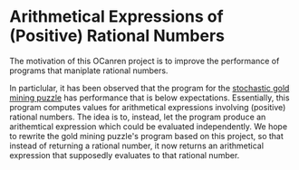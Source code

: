 # Arithmetical Expressions of (Positive) Rational Numbers


The motivation of this OCanren project is to improve the performance of programs that maniplate rational numbers.

In particlular, it has been observed that the program for the [stochastic gold mining puzzle](../Gold_Mining) has
 performance that is below expectations. Essentially, this program computes values for arithmetical expressions
 involving (positive) rational numbers. The idea is to, instead, let the program produce an arithemtical expression
 which could be evaluated independently. We hope to rewrite the gold mining puzzle's program based on this project,
  so that instead of returning a rational number, it now returns an arithmetical expression that supposedly evaluates
  to that rational number.
  